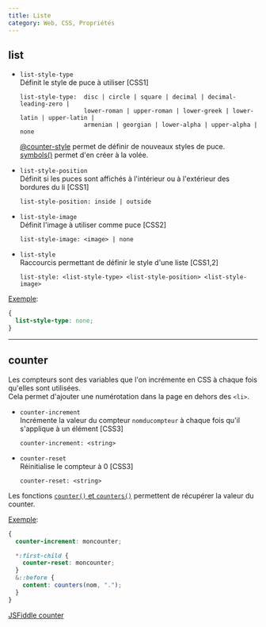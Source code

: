 ```yaml
---
title: Liste
category: Web, CSS, Propriétés
---
```


## list

* `list-style-type`  
  Définit le style de puce à utiliser [CSS1]

  ``` plain
  list-style-type:  disc | circle | square | decimal | decimal-leading-zero |
                    lower-roman | upper-roman | lower-greek | lower-latin | upper-latin |
                    armenian | georgian | lower-alpha | upper-alpha | none
  ```

  [@counter-style](css-atrules.md#counter-style) permet de définir de nouveaux styles de puce.  
  [symbols()](css-values#symbols) permet d'en créer à la volée.

* `list-style-position`  
  Définit si les puces sont affichés à l'intérieur ou à l'extérieur des bordures du li [CSS1]

  ``` plain
  list-style-position: inside | outside
  ```

* `list-style-image`  
  Définit l'image à utiliser comme puce [CSS2]

  ``` plain
  list-style-image: <image> | none
  ```

* `list-style`  
  Raccourcis permettant de définir le style d'une liste [CSS1,2]

  ``` plain
  list-style: <list-style-type> <list-style-position> <list-style-image>
  ```

<ins>Exemple</ins>:

``` css
{
  list-style-type: none;
}
```

---

## counter

Les compteurs sont des variables que l'on incrémente en CSS à chaque fois qu'elles sont utilisées.  
Cela permet d'ajouter une numérotation dans la page en dehors des `<li>`.  

* `counter-increment`  
  Incrémente la valeur du compteur `nomducompteur` à chaque fois qu'il s'applique à un élément [CSS3]

  ``` plain
  counter-increment: <string>
  ```

* `counter-reset`  
  Réinitialise le compteur à 0 [CSS3]

  ``` plain
  counter-reset: <string>
  ```

Les fonctions [`counter()` et `counters()`](css-values.md#counter) permettent de récupérer la valeur du counter.

<ins>Exemple</ins>:

``` scss
{
  counter-increment: moncounter;

  *:first-child {
    counter-reset: moncounter;
  }
  &::before {
    content: counters(nom, ".");
  }
}
```

[JSFiddle counter](https://jsfiddle.net/amt01/h4p6rjaw/)